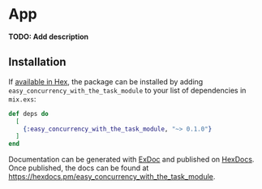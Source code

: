 # App

**TODO: Add description**

## Installation

If [available in Hex](https://hex.pm/docs/publish), the package can be installed
by adding `easy_concurrency_with_the_task_module` to your list of dependencies in `mix.exs`:

```elixir
def deps do
  [
    {:easy_concurrency_with_the_task_module, "~> 0.1.0"}
  ]
end
```

Documentation can be generated with [ExDoc](https://github.com/elixir-lang/ex_doc)
and published on [HexDocs](https://hexdocs.pm). Once published, the docs can
be found at <https://hexdocs.pm/easy_concurrency_with_the_task_module>.

